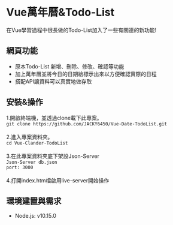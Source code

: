 # Vue萬年曆&Todo-List
在Vue學習過程中很長做的Todo-List加入了一些有關連的新功能!
## 網頁功能
* 原本Todo-List 新增、刪除、修改、確認等功能
* 加上萬年曆並將今日的日期給標示出來以方便確認實際的日程
* 搭配API讓資料可以真實地做存取
## 安裝&操作
1.開啟終端機，並透過clone載下此專案。
<br>
`git clone https://github.com/JACKY6450/Vue-Date-TodoList.git`
<br><br>
2.進入專案資料夾。
<br>
`cd Vue-Clander-TodoList`
<br><br>
3.在此專案資料夾底下架設Json-Server
<br>
`Json-Server db.json`
<br>
`port: 3000`
<br><br>
4.打開index.htm檔啟用live-server開始操作
## 環境建置與需求
* Node.js: v10.15.0
